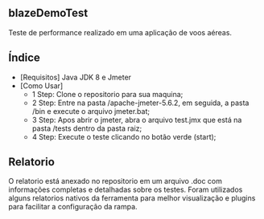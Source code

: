 ## blazeDemoTest
Teste de performance realizado em uma aplicação de voos aéreas.

## Índice

- [Requisitos] Java JDK 8 e Jmeter
- [Como Usar]
  - 1 Step: Clone o repositorio para sua maquina;
  - 2 Step: Entre na pasta /apache-jmeter-5.6.2, em seguida, a pasta /bin e execute o arquivo jmeter.bat;
  - 3 Step: Apos abrir o jmeter, abra o arquivo test.jmx que está na pasta /tests dentro da pasta raiz;
  - 4 Step: Execute o teste clicando no botão verde (start);

## Relatorio
O relatorio está anexado no repositorio em um arquivo .doc com informações completas e detalhadas sobre os testes. Foram utilizados alguns relatorios nativos da ferramenta para melhor visualização e plugins para facilitar a configuração da rampa.





